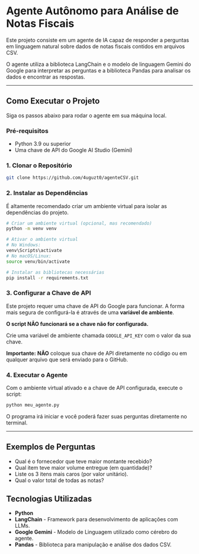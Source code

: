 # Agente Autônomo para Análise de Notas Fiscais

Este projeto consiste em um agente de IA capaz de responder a perguntas em linguagem natural sobre dados de notas fiscais contidos em arquivos CSV.

O agente utiliza a biblioteca LangChain e o modelo de linguagem Gemini do Google para interpretar as perguntas e a biblioteca Pandas para analisar os dados e encontrar as respostas.

---

## Como Executar o Projeto

Siga os passos abaixo para rodar o agente em sua máquina local.

### Pré-requisitos

- Python 3.9 ou superior
- Uma chave de API do Google AI Studio (Gemini)

### 1. Clonar o Repositório

```bash
git clone https://github.com/4uguzt0/agenteCSV.git
```

### 2. Instalar as Dependências

É altamente recomendado criar um ambiente virtual para isolar as dependências do projeto.

```bash
# Criar um ambiente virtual (opcional, mas recomendado)
python -m venv venv

# Ativar o ambiente virtual
# No Windows:
venv\Scripts\activate
# No macOS/Linux:
source venv/bin/activate

# Instalar as bibliotecas necessárias
pip install -r requirements.txt
```

### 3. Configurar a Chave de API

Este projeto requer uma chave de API do Google para funcionar. A forma mais segura de configurá-la é através de uma **variável de ambiente**.

**O script NÃO funcionará se a chave não for configurada.**

Crie uma variável de ambiente chamada `GOOGLE_API_KEY` com o valor da sua chave.

**Importante:** **NÃO** coloque sua chave de API diretamente no código ou em qualquer arquivo que será enviado para o GitHub.

### 4. Executar o Agente

Com o ambiente virtual ativado e a chave de API configurada, execute o script:

```bash
python meu_agente.py
```

O programa irá iniciar e você poderá fazer suas perguntas diretamente no terminal.

---

## Exemplos de Perguntas

- Qual é o fornecedor que teve maior montante recebido?
- Qual item teve maior volume entregue (em quantidade)?
- Liste os 3 itens mais caros (por valor unitário).
- Qual o valor total de todas as notas?

## Tecnologias Utilizadas

- **Python**
- **LangChain** - Framework para desenvolvimento de aplicações com LLMs.
- **Google Gemini** - Modelo de Linguagem utilizado como cérebro do agente.
- **Pandas** - Biblioteca para manipulação e análise dos dados CSV.